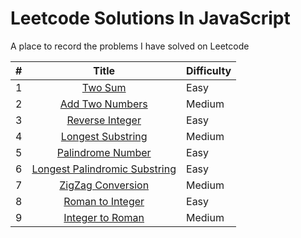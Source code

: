# Leetcode Solutions In JavaScript

A place to record the problems I have solved on Leetcode

|   #   |                               Title                                | Difficulty |
| :---: | :----------------------------------------------------------------: | :--------- |
|   1   |                       [Two Sum](src/two-sum)                       | Easy       |
|   2   |               [Add Two Numbers](src/add-two-numbers)               | Medium     |
|   3   |               [Reverse Integer](src/reverse-integer)               | Easy       |
|   4   |           [Longest Substring](src/longest-sub-rep-char)            | Medium     |
|   5   |             [Palindrome Number](src/palindrome-number)             | Easy       |
|   6   | [Longest Palindromic Substring](src/longest-palindromic-substring) | Easy       |
|   7   |            [ZigZag Conversion](src/zig-zag-conversion)             | Medium     |
|   8   |              [Roman to Integer](src/roman-to-integer)              | Easy       |
|   9   |             [Integer to Roman](src/interger-to-roman)              | Medium     |